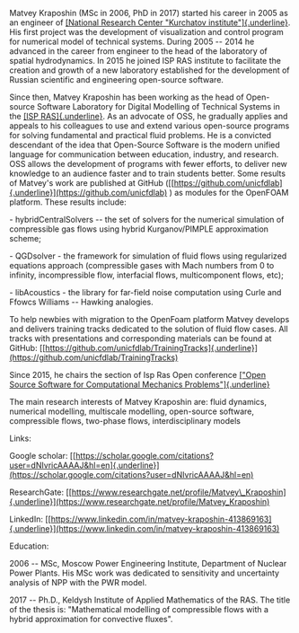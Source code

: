 Matvey Kraposhin (MSc in 2006, PhD in 2017) started his career in 2005
as an engineer of [[National Research Center "Kurchatov
institute"]{.underline}](http://eng.nrcki.ru/). His first project was
the development of visualization and control program for numerical model
of technical systems. During 2005 -- 2014 he advanced in the career from
engineer to the head of the laboratory of spatial hydrodynamics. In 2015
he joined ISP RAS institute to facilitate the creation and growth of a
new laboratory established for the development of Russian scientific and
engineering open-source software.

Since then, Matvey Kraposhin has been working as the head of Open-source
Software Laboratory for Digital Modelling of Technical Systems in the
[[ISP RAS]{.underline}](https://www.ispras.ru/). As an advocate of OSS,
he gradually applies and appeals to his colleagues to use and extend
various open-source programs for solving fundamental and practical fluid
problems. He is a convicted descendant of the idea that Open-Source
Software is the modern unified language for communication between
education, industry, and research. OSS allows the development of
programs with fewer efforts, to deliver new knowledge to an audience
faster and to train students better. Some results of Matvey's work are
published at GitHub
([[https://github.com/unicfdlab]{.underline}](https://github.com/unicfdlab)
) as modules for the OpenFOAM platform. These results include:

\- hybridCentralSolvers -- the set of solvers for the numerical
simulation of compressible gas flows using hybrid Kurganov/PIMPLE
approximation scheme;

\- QGDsolver - the framework for simulation of fluid flows using
regularized equations approach (compressible gases with Mach numbers
from 0 to infinity, incompressible flow, interfacial flows,
multicomponent flows, etc);

\- libAcoustics - the library for far-field noise computation using
Curle and Ffowcs Williams -- Hawking analogies.

To help newbies with migration to the OpenFoam platform Matvey develops
and delivers training tracks dedicated to the solution of fluid flow
cases. All tracks with presentations and corresponding materials can be
found at GitHub:
[[https://github.com/unicfdlab/TrainingTracks]{.underline}](https://github.com/unicfdlab/TrainingTracks)

Since 2015, he chairs the section of Isp Ras Open conference [["Open
Source Software for Computational Mechanics
Problems"]{.underline}](https://www.isprasopen.ru/en/)

The main research interests of Matvey Kraposhin are: fluid dynamics,
numerical modelling, multiscale modelling, open-source software,
compressible flows, two-phase flows, interdisciplinary models

Links:

Google scholar:
[[https://scholar.google.com/citations?user=dNIvricAAAAJ&hl=en]{.underline}](https://scholar.google.com/citations?user=dNIvricAAAAJ&hl=en)

ResearchGate:
[[https://www.researchgate.net/profile/Matvey\_Kraposhin]{.underline}](https://www.researchgate.net/profile/Matvey_Kraposhin)

LinkedIn:
[[https://www.linkedin.com/in/matvey-kraposhin-413869163]{.underline}](https://www.linkedin.com/in/matvey-kraposhin-413869163)

Education:

2006 -- MSc, Moscow Power Engineering Institute, Department of Nuclear
Power Plants. His MSc work was dedicated to sensitivity and uncertainty
analysis of NPP with the PWR model.

2017 -- Ph.D., Keldysh Institute of Applied Mathematics of the RAS. The
title of the thesis is: "Mathematical modelling of compressible flows
with a hybrid approximation for convective fluxes".
